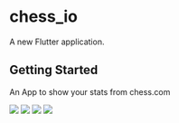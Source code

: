 # chess_io

A new Flutter application.

## Getting Started

An App to show your stats from chess.com

<img src="src/1.png"/>
<img src="src/2.png"/>
<img src="src/3.png"/>
<img src="src/4.png"/>

